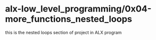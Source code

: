 # alx-low_level_programming/0x04-more_functions_nested_loops
this is the nested loops section of project in ALX program